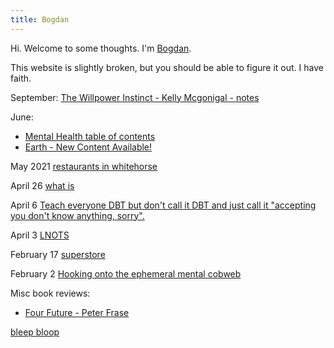 ```yaml
---
title: Bogdan
---
```


Hi. Welcome to some thoughts. I'm [Bogdan](Bogdan.md). 
 
This website is slightly broken, but you should be able to figure it out. I have faith. 


September:
[The Willpower Instinct - Kelly Mcgonigal - notes](The%20Willpower%20Instinct%20-%20Kelly%20Mcgonigal%20-%20notes.md)

June: 
- [Mental Health table of contents](Mental%20Health%20table%20of%20contents.md)
- [Earth - New Content Available!](Earth%20-%20New%20Content%20Available!.md)

May 2021 [restaurants in whitehorse](restaurants%20in%20whitehorse.md)

April 26 [what is](what%20is.md)

April 6 [Teach everyone DBT but don't call it DBT and just call it "accepting you don't know anything, sorry".](Teach%20everyone%20DBT%20but%20don't%20call%20it%20DBT%20and%20just%20call%20it%20"accepting%20you%20don't%20know%20anything,%20sorry"..md)

April 3 [LNOTS](LNOTS.md)

February 17 [superstore](superstore.md)

February 2 [Hooking onto the ephemeral mental cobweb](Hooking%20onto%20the%20ephemeral%20mental%20cobweb.md)

Misc book reviews:
- [Four Future - Peter Frase](Four%20Future%20-%20Peter%20Frase.md)

[bleep bloop](bleep%20bloop)

